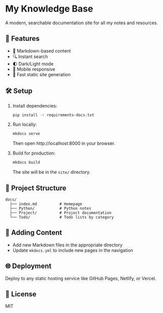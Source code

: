 # My Knowledge Base

A modern, searchable documentation site for all my notes and resources.

## 🚀 Features

- 📝 Markdown-based content
- 🔍 Instant search
- 🌓 Dark/Light mode
- 📱 Mobile responsive
- 🚀 Fast static site generation

## 🛠️ Setup

1. Install dependencies:
   ```bash
   pip install -r requirements-docs.txt
   ```

2. Run locally:
   ```bash
   mkdocs serve
   ```
   Then open http://localhost:8000 in your browser.

3. Build for production:
   ```bash
   mkdocs build
   ```
   The site will be in the `site/` directory.

## 📁 Project Structure

```
docs/
  ├── index.md          # Homepage
  ├── Python/           # Python notes
  ├── Project/          # Project documentation
  └── Todo/             # Todo lists by category
```

## 📝 Adding Content
- Add new Markdown files in the appropriate directory
- Update `mkdocs.yml` to include new pages in the navigation

## 🌐 Deployment
Deploy to any static hosting service like GitHub Pages, Netlify, or Vercel.

## 📄 License
MIT